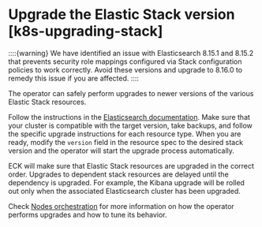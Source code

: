 # Upgrade the Elastic Stack version [k8s-upgrading-stack]

::::{warning}
We have identified an issue with Elasticsearch 8.15.1 and 8.15.2 that prevents security role mappings configured via Stack configuration policies to work correctly. Avoid these versions and upgrade to 8.16.0 to remedy this issue if you are affected.
::::


The operator can safely perform upgrades to newer versions of the various Elastic Stack resources.

Follow the instructions in the [Elasticsearch documentation](/deploy-manage/upgrade/deployment-or-cluster.md). Make sure that your cluster is compatible with the target version, take backups, and follow the specific upgrade instructions for each resource type. When you are ready, modify the `version` field in the resource spec to the desired stack version and the operator will start the upgrade process automatically.

ECK will make sure that Elastic Stack resources are upgraded in the correct order. Upgrades to dependent stack resources are delayed until the dependency is upgraded. For example, the Kibana upgrade will be rolled out only when the associated Elasticsearch cluster has been upgraded.

Check [Nodes orchestration](../../../deploy-manage/upgrade/deployment-or-cluster.md) for more information on how the operator performs upgrades and how to tune its behavior.

